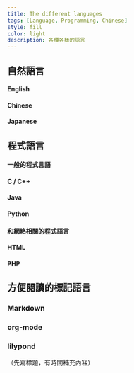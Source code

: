 ```yaml
---
title: The different languages
tags: [Language, Programming, Chinese]
style: fill
color: light
description: 各種各樣的語言
---
```


## 自然語言

#### English

#### Chinese

#### Japanese

## 程式語言

#### 一般的程式言語

#### C / C++

#### Java

#### Python 

#### 和網絡相關的程式語言

#### HTML

#### PHP

## 方便閱讀的標記語言

### Markdown

### org-mode

### lilypond

（先寫標題，有時間補充內容）
